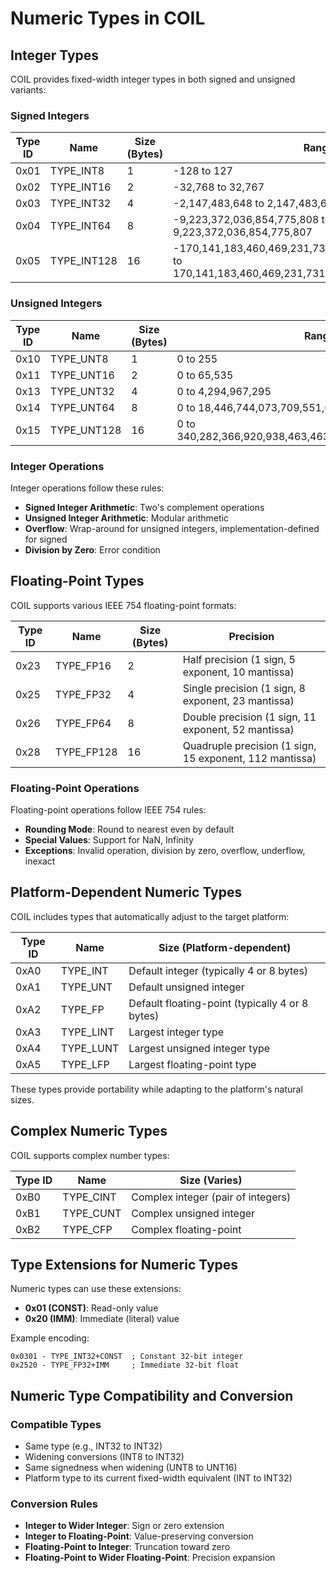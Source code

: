 # Numeric Types in COIL

## Integer Types

COIL provides fixed-width integer types in both signed and unsigned variants:

### Signed Integers

| Type ID | Name | Size (Bytes) | Range |
|---------|------|--------------|-------|
| 0x01    | TYPE_INT8   | 1 | -128 to 127 |
| 0x02    | TYPE_INT16  | 2 | -32,768 to 32,767 |
| 0x03    | TYPE_INT32  | 4 | -2,147,483,648 to 2,147,483,647 |
| 0x04    | TYPE_INT64  | 8 | -9,223,372,036,854,775,808 to 9,223,372,036,854,775,807 |
| 0x05    | TYPE_INT128 | 16 | -170,141,183,460,469,231,731,687,303,715,884,105,728 to 170,141,183,460,469,231,731,687,303,715,884,105,727 |

### Unsigned Integers

| Type ID | Name | Size (Bytes) | Range |
|---------|------|--------------|-------|
| 0x10    | TYPE_UNT8   | 1 | 0 to 255 |
| 0x11    | TYPE_UNT16  | 2 | 0 to 65,535 |
| 0x13    | TYPE_UNT32  | 4 | 0 to 4,294,967,295 |
| 0x14    | TYPE_UNT64  | 8 | 0 to 18,446,744,073,709,551,615 |
| 0x15    | TYPE_UNT128 | 16 | 0 to 340,282,366,920,938,463,463,374,607,431,768,211,455 |

### Integer Operations

Integer operations follow these rules:

- **Signed Integer Arithmetic**: Two's complement operations
- **Unsigned Integer Arithmetic**: Modular arithmetic
- **Overflow**: Wrap-around for unsigned integers, implementation-defined for signed
- **Division by Zero**: Error condition

## Floating-Point Types

COIL supports various IEEE 754 floating-point formats:

| Type ID | Name | Size (Bytes) | Precision |
|---------|------|--------------|-----------|
| 0x23    | TYPE_FP16    | 2 | Half precision (1 sign, 5 exponent, 10 mantissa) |
| 0x25    | TYPE_FP32    | 4 | Single precision (1 sign, 8 exponent, 23 mantissa) |
| 0x26    | TYPE_FP64    | 8 | Double precision (1 sign, 11 exponent, 52 mantissa) |
| 0x28    | TYPE_FP128   | 16 | Quadruple precision (1 sign, 15 exponent, 112 mantissa) |

### Floating-Point Operations

Floating-point operations follow IEEE 754 rules:

- **Rounding Mode**: Round to nearest even by default
- **Special Values**: Support for NaN, Infinity
- **Exceptions**: Invalid operation, division by zero, overflow, underflow, inexact

## Platform-Dependent Numeric Types

COIL includes types that automatically adjust to the target platform:

| Type ID | Name | Size (Platform-dependent) |
|---------|------|----------------------------|
| 0xA0    | TYPE_INT  | Default integer (typically 4 or 8 bytes) |
| 0xA1    | TYPE_UNT  | Default unsigned integer |
| 0xA2    | TYPE_FP   | Default floating-point (typically 4 or 8 bytes) |
| 0xA3    | TYPE_LINT | Largest integer type |
| 0xA4    | TYPE_LUNT | Largest unsigned integer type |
| 0xA5    | TYPE_LFP  | Largest floating-point type |

These types provide portability while adapting to the platform's natural sizes.

## Complex Numeric Types

COIL supports complex number types:

| Type ID | Name | Size (Varies) |
|---------|------|---------------|
| 0xB0    | TYPE_CINT | Complex integer (pair of integers) |
| 0xB1    | TYPE_CUNT | Complex unsigned integer |
| 0xB2    | TYPE_CFP  | Complex floating-point |

## Type Extensions for Numeric Types

Numeric types can use these extensions:

- **0x01 (CONST)**: Read-only value
- **0x20 (IMM)**: Immediate (literal) value

Example encoding:
```
0x0301 - TYPE_INT32+CONST  ; Constant 32-bit integer
0x2520 - TYPE_FP32+IMM     ; Immediate 32-bit float
```

## Numeric Type Compatibility and Conversion

### Compatible Types
- Same type (e.g., INT32 to INT32)
- Widening conversions (INT8 to INT32)
- Same signedness when widening (UNT8 to UNT16)
- Platform type to its current fixed-width equivalent (INT to INT32)

### Conversion Rules
- **Integer to Wider Integer**: Sign or zero extension
- **Integer to Floating-Point**: Value-preserving conversion
- **Floating-Point to Integer**: Truncation toward zero
- **Floating-Point to Wider Floating-Point**: Precision expansion